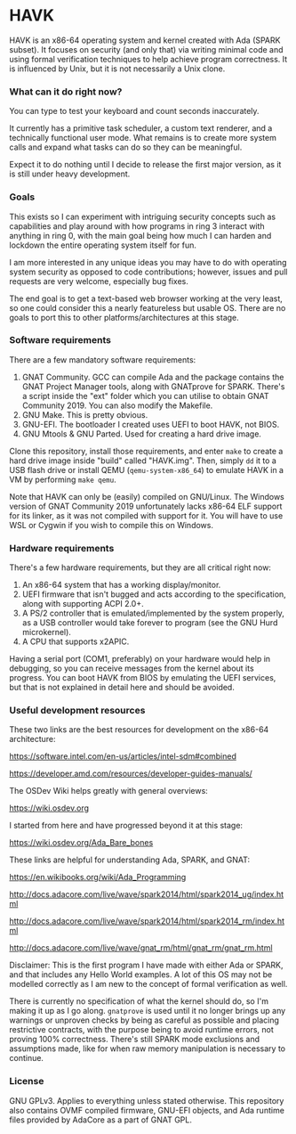 # HAVK
HAVK is an x86-64 operating system and kernel created with Ada (SPARK subset).
It focuses on security (and only that) via writing minimal code and using
formal verification techniques to help achieve program correctness.
It is influenced by Unix, but it is not necessarily a Unix clone.

### What can it do right now?
You can type to test your keyboard and count seconds inaccurately.

It currently has a primitive task scheduler, a custom text renderer, and a
technically functional user mode. What remains is to create more system calls
and expand what tasks can do so they can be meaningful.

Expect it to do nothing until I decide to release the first major version, as
it is still under heavy development.

### Goals

This exists so I can experiment with intriguing security concepts such as
capabilities and play around with how programs in ring 3 interact with
anything in ring 0, with the main goal being how much I can harden and
lockdown the entire operating system itself for fun.

I am more interested in any unique ideas you may have to do with operating
system security as opposed to code contributions; however, issues and pull
requests are very welcome, especially bug fixes.

The end goal is to get a text-based web browser working at the very least, so
one could consider this a nearly featureless but usable OS. There are no goals
to port this to other platforms/architectures at this stage.

### Software requirements
There are a few mandatory software requirements:
1. GNAT Community. GCC can compile Ada and the package contains the GNAT
   Project Manager tools, along with GNATprove for SPARK. There's a script
   inside the "ext" folder which you can utilise to obtain GNAT Community 2019.
   You can also modify the Makefile.
2. GNU Make. This is pretty obvious.
3. GNU-EFI. The bootloader I created uses UEFI to boot HAVK, not BIOS.
4. GNU Mtools & GNU Parted. Used for creating a hard drive image.

Clone this repository, install those requirements, and enter `make`
to create a hard drive image inside "build" called "HAVK.img". Then, simply
`dd` it to a USB flash drive or install QEMU (`qemu-system-x86_64`) to emulate
HAVK in a VM by performing `make qemu`.

Note that HAVK can only be (easily) compiled on GNU/Linux. The Windows version
of GNAT Community 2019 unfortunately lacks x86-64 ELF support for its linker,
as it was not compiled with support for it. You will have to use WSL or
Cygwin if you wish to compile this on Windows.

### Hardware requirements
There's a few hardware requirements, but they are all critical right now:
1. An x86-64 system that has a working display/monitor.
2. UEFI firmware that isn't bugged and acts according to the specification,
   along with supporting ACPI 2.0+.
3. A PS/2 controller that is emulated/implemented by the system properly, as a
   USB controller would take forever to program (see the GNU Hurd microkernel).
4. A CPU that supports x2APIC.

Having a serial port (COM1, preferably) on your hardware would help in
debugging, so you can receive messages from the kernel about its progress.
You can boot HAVK from BIOS by emulating the UEFI services, but that is
not explained in detail here and should be avoided.

### Useful development resources
These two links are the best resources for development on the x86-64
architecture:

https://software.intel.com/en-us/articles/intel-sdm#combined

https://developer.amd.com/resources/developer-guides-manuals/

The OSDev Wiki helps greatly with general overviews:

https://wiki.osdev.org

I started from here and have progressed beyond it at this stage:

https://wiki.osdev.org/Ada_Bare_bones

These links are helpful for understanding Ada, SPARK, and GNAT:

https://en.wikibooks.org/wiki/Ada_Programming

http://docs.adacore.com/live/wave/spark2014/html/spark2014_ug/index.html

http://docs.adacore.com/live/wave/spark2014/html/spark2014_rm/index.html

http://docs.adacore.com/live/wave/gnat_rm/html/gnat_rm/gnat_rm.html

Disclaimer: This is the first program I have made with either Ada or SPARK, and
that includes any Hello World examples. A lot of this OS may not be modelled
correctly as I am new to the concept of formal verification as well.

There is currently no specification of what the kernel should do, so I'm making
it up as I go along. `gnatprove` is used until it no longer brings up any
warnings or unproven checks by being as careful as possible and placing
restrictive contracts, with the purpose being to avoid runtime errors, not
proving 100% correctness. There's still SPARK mode exclusions and assumptions
made, like for when raw memory manipulation is necessary to continue.

### License
GNU GPLv3. Applies to everything unless stated otherwise.
This repository also contains OVMF compiled firmware, GNU-EFI objects, and Ada
runtime files provided by AdaCore as a part of GNAT GPL.
